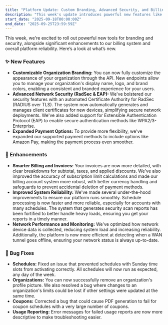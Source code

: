 ```yaml
---
title: "Platform Update: Custom Branding, Advanced Security, and Billing Enhancements"
description: "This week's update introduces powerful new features like customizable organization branding, automated RadSec certificate management, and enhanced WPA2/3-Enterprise support."
start_date: "2025-09-18T00:00:00Z"
end_date: "2025-09-25T23:59:59Z"
---
```


This week, we're excited to roll out powerful new tools for branding and security, alongside significant enhancements to our billing system and overall platform reliability. Here’s a look at what’s new.

### ✨ New Features

*   **Customizable Organization Branding:** You can now fully customize the appearance of your organization through the API. New endpoints allow you to manage your organization's display name, logo, and brand colors, enabling a consistent and branded experience for your users.
*   **Advanced Network Security (RadSec & EAP):** We've bolstered our security features with an automated Certificate Authority for RadSec (RADIUS over TLS). The system now automatically generates and manages client certificates for new devices, simplifying secure network deployments. We've also added support for Extensible Authentication Protocol (EAP) to enable secure authentication methods like WPA2/3-Enterprise.
*   **Expanded Payment Options:** To provide more flexibility, we've expanded our supported payment methods to include options like Amazon Pay, making the payment process even smoother.

### 🚀 Enhancements

*   **Smarter Billing and Invoices:** Your invoices are now more detailed, with clear breakdowns for subtotal, taxes, and applied discounts. We've also improved the accuracy of subscription limit calculations and made our billing account system more robust, with better currency handling and safeguards to prevent accidental deletion of payment methods.
*   **Improved System Reliability:** We've made several under-the-hood improvements to ensure our platform runs smoothly. Schedule processing is now faster and more reliable, especially for accounts with many schedules. The system that generates security scan reports has been fortified to better handle heavy loads, ensuring you get your reports in a timely manner.
*   **Network Performance and Monitoring:** We've optimized how network device data is collected, reducing system load and increasing reliability. Additionally, the platform is now more efficient at detecting when a WAN tunnel goes offline, ensuring your network status is always up-to-date.

### 🐞 Bug Fixes

*   **Schedules:** Fixed an issue that prevented schedules with Sunday time slots from activating correctly. All schedules will now run as expected, any day of the week.
*   **Organizations:** You can now successfully remove an organization's profile picture. We also resolved a bug where changes to an organization's limits could be lost if other settings were updated at the same time.
*   **Coupons:** Corrected a bug that could cause PDF generation to fail for coupon schedules with a very large number of coupons.
*   **Usage Reporting:** Error messages for failed usage reports are now more descriptive to make troubleshooting easier.
